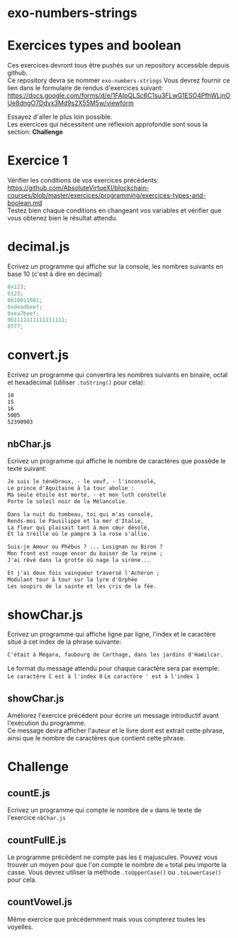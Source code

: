 # exo-numbers-strings

# Exercices types and boolean

Ces exercices devront tous être pushés sur un repository accessible depuis github.  
Ce repository devra se nommer `exo-numbers-strings`
Vous devrez fournir ce lien dans le formulaire de rendus d'exercices suivant: https://docs.google.com/forms/d/e/1FAIpQLSc6C1su3FLwG1ESO4PfhWLjnOUe8dngO7Ddvx3Md9s2X55M5w/viewform

Essayez d'aller le plus loin possible.  
Les exercices qui nécessitent une réflexion approfondie sont sous la section: **Challenge**

# Exercice 1

Vérifier les conditions de vos exercices précédents: https://github.com/AbsoluteVirtueXI/blockchain-courses/blob/master/exercices/programming/exercices-types-and-boolean.md  
Testez bien chaque conditions en changeant vos variables et vérifier que vous obtenez bien le résultat attendu.

# decimal.js

Ecrivez un programme qui affiche sur la console, les nombres suivants en base 10 (c'est à dire en décimal)

```js
0x123;
0123;
0b10011001;
0xdeadbeef;
0xea7beef;
0b1111111111111111;
0777;
```

# convert.js

Ecrivez un programme qui convertira les nombres suivants en binaire, octal et hexadécimal (utiliser `.toString()` pour cela):

```txt
10
15
16
5005
52390903
```

## nbChar.js

Ecrivez un programme qui affiche le nombre de caractères que possède le texte suivant:

```txt
Je suis le ténébreux, - le veuf, - l'inconsolé,
Le prince d'Aquitaine à la tour abolie :
Ma seule étoile est morte, - et mon luth constellé
Porte le soleil noir de la Mélancolie.

Dans la nuit du tombeau, toi qui m'as consolé,
Rends-moi le Pausilippe et la mer d'Italie,
La fleur qui plaisait tant à mon cœur désolé,
Et la treille où le pampre à la rose s'allie.

Suis-je Amour ou Phébus ? ... Lusignan ou Biron ?
Mon front est rouge encor du baiser de la reine ;
J'ai rêvé dans la grotte où nage la sirène...

Et j'ai deux fois vainqueur traversé l'Achéron ;
Modulant tour à tour sur la lyre d'Orphée
Les soupirs de la sainte et les cris de la fée.
```

# showChar.js

Ecrivez un programme qui affiche ligne par ligne, l'index et le caractère situé à cet index de la phrase suivante:

```txt
C'était à Mégara, faubourg de Carthage, dans les jardins d'Hamilcar.
```

Le format du message attendu pour chaque caractère sera par exemple:  
`Le caractère C est à l'index 0`
`Le caractère ' est à l'index 1`

## showChar.js

Améliorez l'exercice précédent pour écrire un message introductif avant l'exécution du programme.  
Ce message devra afficher l'auteur et le livre dont est extrait cette phrase, ainsi que le nombre de caractères que contient cette phrase.

# Challenge

## countE.js

Ecrivez un programme qui compte le nombre de `e` dans le texte de l'exercice `nbChar.js`

## countFullE.js

Le programme précédent ne compte pas les `E` majuscules.
Pouvez vous trouver un moyen pour que l'on compte le nombre de `e` total peu importe la casse.
Vous devrez utiliser la méthode `.toUpperCase()` ou `.toLowerCase()` pour cela.

## countVowel.js

Même exercice que précédemment mais vous compterez toutes les voyelles.
